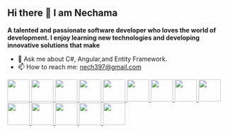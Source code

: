 ## Hi there 👋 I am Nechama
**A talented and passionate software developer who loves the world of development. I enjoy learning new technologies and developing innovative solutions that make**

- 💬 Ask me about C#, Angular,and Entity Framework.
- 📫 How to reach me: nech397@gmail.com

<a href="https://git-scm.com/">
    <img src="https://github.com/user-attachments/assets/097b502d-1f1c-4d32-8b69-bc23a8f60ccd"  height="50">
</a>
<a href="https://www.w3schools.com/html/">
    <img src="https://github.com/user-attachments/assets/0ecb233c-8102-44a2-8e89-446049fa10b1" height="50">
</a>
<a href="https://azure.microsoft.com/en-us/products/devops">
    <img src="https://github.com/user-attachments/assets/aa384757-6856-412d-b610-a39a0edf2da6"  height="50">
</a>
<a href="https://www.java.com/">
    <img src="https://github.com/user-attachments/assets/2de3f2c7-837e-4780-ac16-c0df40e4f293" height="50">
</a>
<a href="https://www.linux.org/">
    <img src="https://github.com/user-attachments/assets/28c3f8e5-11f0-4de6-b3c7-69c9c6832eb9" height="50">
</a>
<a href="https://www.mongodb.com/">
    <img src="https://github.com/user-attachments/assets/38e4ed87-9ece-49f5-b489-34369c7d5569" height="50">
</a>
<a href="https://learn.microsoft.com/en-us/ssms/download-sql-server-management-studio-ssms">
    <img src="https://github.com/user-attachments/assets/bd0e1481-46cf-4b50-a414-7cacb2337ab8"  height="50">
</a>
<a href="https://nodejs.org/en">
    <img src="https://github.com/user-attachments/assets/0528c7a3-1e1f-4607-9fed-0e7fae13039c"  height="50">
</a>
<a href="https://www.oracle.com/il-en/">
    <img src="https://logos-world.net/wp-content/uploads/2020/09/Oracle-Symbol.png"  height="50">
</a>
<a href="https://www.postman.com/">
    <img src="https://github.com/user-attachments/assets/89351cd3-6f85-4691-964b-59765fb4ea87"  height="50">
</a>
<a href="https://www.python.org/">
    <img src="https://github.com/user-attachments/assets/64774761-c121-4340-a1dc-3ac3b437a992"  height="50">
</a>
<a href="https://react.dev/">
    <img src="https://github.com/user-attachments/assets/5e9c8095-6358-468e-b2d0-0632b957806f"  height="50">
</a>
<a href="https://www.php.net/">
    <img src="https://github.com/user-attachments/assets/ceca4d06-7eba-491b-ae3f-5eec4f976970"  height="50">
</a>
<a href="https://wordpress.com/">
    <img src="https://github.com/user-attachments/assets/34527edd-1138-4c07-a6b2-0337bbd63dce"  height="50">
</a>
